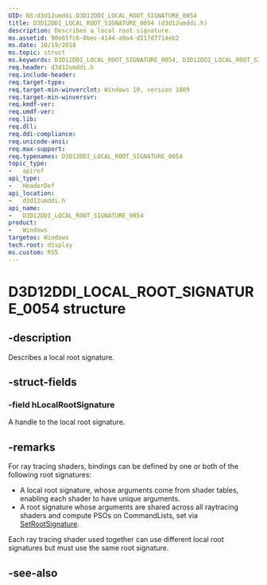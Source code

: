 ```yaml
---
UID: NS:d3d12umddi.D3D12DDI_LOCAL_ROOT_SIGNATURE_0054
title: D3D12DDI_LOCAL_ROOT_SIGNATURE_0054 (d3d12umddi.h)
description: Describes a local root signature.
ms.assetid: 90e65fc6-8bec-4144-a9a4-d517d7714eb2
ms.date: 10/19/2018
ms.topic: struct
ms.keywords: D3D12DDI_LOCAL_ROOT_SIGNATURE_0054, D3D12DDI_LOCAL_ROOT_SIGNATURE_0054, 
req.header: d3d12umddi.h
req.include-header:
req.target-type:
req.target-min-winverclnt: Windows 10, version 1809
req.target-min-winversvr:
req.kmdf-ver:
req.umdf-ver:
req.lib:
req.dll:
req.ddi-compliance:
req.unicode-ansi:
req.max-support:
req.typenames: D3D12DDI_LOCAL_ROOT_SIGNATURE_0054
topic_type: 
-	apiref
api_type: 
-	HeaderDef
api_location: 
-	d3d12umddi.h
api_name: 
-	D3D12DDI_LOCAL_ROOT_SIGNATURE_0054
product:
-	Windows
targetos: Windows
tech.root: display
ms.custom: RS5
---
```


# D3D12DDI_LOCAL_ROOT_SIGNATURE_0054 structure

## -description

Describes a local root signature.

## -struct-fields

### -field hLocalRootSignature

A handle to the local root signature.

## -remarks

For ray tracing shaders, bindings can be defined by one or both of the following root signatures: 

* A local root signature, whose arguments come from shader tables, enabling each shader to have unique arguments.
* A root signature whose arguments are shared across all raytracing shaders and compute PSOs on CommandLists, set via [SetRootSignature](nc-d3d12umddi-pfnd3d12ddi_set_root_signature.md).  

Each ray tracing shader used together can use different local root signatures but must use the same root signature.

## -see-also
